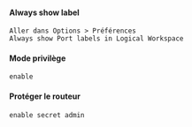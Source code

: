 #### Always show label
```
Aller dans Options > Préférences
Always show Port labels in Logical Workspace
```

#### Mode privilège
```
enable
```

#### Protéger le routeur
```
enable secret admin
```


